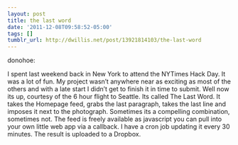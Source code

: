 ```yaml
---
layout: post
title: the last word
date: '2011-12-08T09:58:52-05:00'
tags: []
tumblr_url: http://dwillis.net/post/13921814103/the-last-word
---
```

donohoe:

I spent last weekend back in New York to attend the NYTimes Hack Day. It was a lot of fun.
My project wasn’t anywhere near as exciting as most of the others and with a late start I didn’t get to finish it in time to submit.
Well now its up, courtesy of the 6 hour flight to Seattle. Its called The Last Word.
It takes the Homepage feed, grabs the last paragraph, takes the last line and imposes it next to the photograph. Sometimes its a compelling combination, sometimes not.
The feed is freely available as javascript you can pull into your own little web app via a callback. I have a cron job updating it every 30 minutes. The result is uploaded to a Dropbox.

